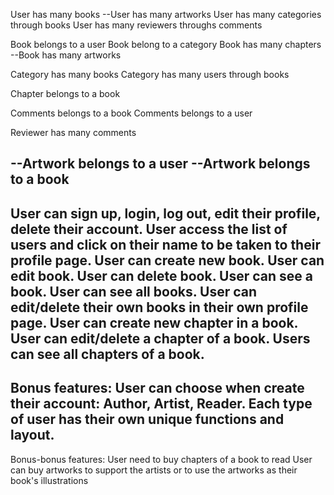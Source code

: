 User has many books
--User has many artworks
User has many categories through books
User has many reviewers throughs comments

Book belongs to a user
Book belong to a category
Book has many chapters
--Book has many artworks

Category has many books
Category has many users through books

Chapter belongs to a book

Comments belongs to a book
Comments belongs to a user

Reviewer has many comments

--Artwork belongs to a user
--Artwork belongs to a book
----------------------------------------------------------------------------------------
User can sign up, login, log out, edit their profile, delete their account.
User access the list of users and click on their name to be taken to their profile page.
User can create new book. User can edit book. User can delete book. User can see a book. User can see all books.
User can edit/delete their own books in their own profile page.
User can create new chapter in a book. User can edit/delete a chapter of a book. Users can see all chapters of a book.
----------------------------------------------------------------------------------------
Bonus features:
User can choose when create their account: Author, Artist, Reader.
Each type of user has their own unique functions and layout.
----------------------------------------------------------------------------------------
Bonus-bonus features:
User need to buy chapters of a book to read
User can buy artworks to support the artists or to use the artworks as their book's illustrations
